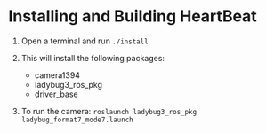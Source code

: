 # Installing and Building HeartBeat
1) Open a terminal and run ```./install```

2) This will install the following packages:
	* camera1394
	* ladybug3_ros_pkg
	* driver_base

3) To run the camera:
```roslaunch ladybug3_ros_pkg ladybug_format7_mode7.launch```
